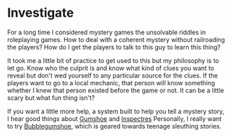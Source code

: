 # Investigate

For a long time I considered mystery games the unsolvable riddles in roleplaying games. How to deal with a coherent mystery without railroading the players? How do I get the players to talk to this guy to learn this thing?

It took me a little bit of practice to get used to this but my philosophy is to let go. Know who the culprit is and know what kind of clues you want to reveal but don't wed yourself to any particular source for the clues. If the players want to go to a local mechanic, that person will know something whether I knew that person existed before the game or not. It can be a little scary but what fun thing isn't?

If you want a little more help, a system built to help you tell a mystery story, I hear good things about [Gumshoe](https://site.pelgranepress.com/index.php/gumshoe/) and [Inspectres](https://www.drivethrurpg.com/product/17891/InSpectres) Personally, I really want to try [Bubblegumshoe](https://www.evilhat.com/home/bubblegumshoe/), which is geared towards teenage sleuthing stories.
